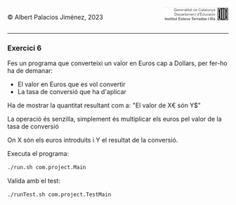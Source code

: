 <div style="display: flex; width: 100%;">
    <div style="flex: 1; padding: 0px;">
        <p>© Albert Palacios Jiménez, 2023</p>
    </div>
    <div style="flex: 1; padding: 0px; text-align: right;">
        <img src="../../assets/ieti.png" height="32" alt="Logo de IETI" style="max-height: 32px;">
    </div>
</div>
<hr/>

### Exercici 6

Fes un programa que converteixi un valor en Euros cap a Dollars, per fer-ho ha de demanar:

* El valor en Euros que es vol convertir
* La tasa de conversió que ha d'aplicar

Ha de mostrar la quantitat resultant com a: "El valor de X€ són Y$"

La operació és senzilla, simplement és multiplicar els euros pel valor de la tasa de conversió

On X són els euros introduits i Y el resultat de la conversió.

Executa el programa:
```bash
./run.sh com.project.Main
```

Valida amb el test:
```bash
./runTest.sh com.project.TestMain
```
